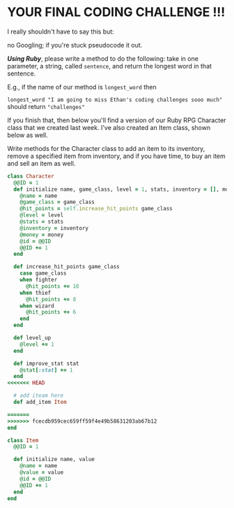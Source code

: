 # YOUR FINAL CODING CHALLENGE !!!

I really shouldn't have to say this but:

no Googling; if you're stuck pseudocode it out.

***Using Ruby***, please write a method to do the following: take in one parameter, a string, called `sentence`, and return the longest word in that sentence.

E.g., if the name of our method is `longest_word` then

`longest_word "I am going to miss Ethan's coding challenges sooo much"` should return `"challenges"`

If you finish that, then below you'll find a version of our Ruby RPG Character class that we created last week. I've also created an Item class, shown below as well.

Write methods for the Character class to add an item to its inventory, remove a specified item from inventory, and if you have time, to buy an item and sell an item as well.

```ruby
class Character
  @@ID = 1
  def initialize name, game_class, level = 1, stats, inventory = [], money = 0
    @name = name
    @game_class = game_class
    @hit_points = self.increase_hit_points game_class
    @level = level
    @stats = stats
    @inventory = inventory
    @money = money
    @id = @@ID
    @@ID += 1
  end

  def increase_hit_points game_class
    case game_class
    when fighter
      @hit_points += 10
    when thief
      @hit_points += 8
    when wizard
      @hit_points += 6
    end
  end

  def level_up
    @level += 1
  end

  def improve_stat stat
    @stat[:stat] += 1
  end
<<<<<<< HEAD

  # add iteam here
  def add_item Item

=======
>>>>>>> fcecdb959cec659ff59f4e49b58631203ab67b12
end

class Item
  @@ID = 1

  def initialize name, value
    @name = name
    @value = value
    @id = @@ID
    @@ID += 1
  end
end

```
